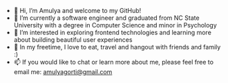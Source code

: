 - 👋 Hi, I’m Amulya and welcome to my GitHub!
- 👀 I’m currently a software engineer and graduated from NC State University with a degree in Computer Science and minor in Psychology
- 🌱 I’m interested in exploring frontend technologies and learning more about building beautiful user experiences
- 💞️ In my freetime, I love to eat, travel and hangout with friends and family :)
- 📫 If you would like to chat or learn more about me, please feel free to email me: amulyagorti@gmail.com
